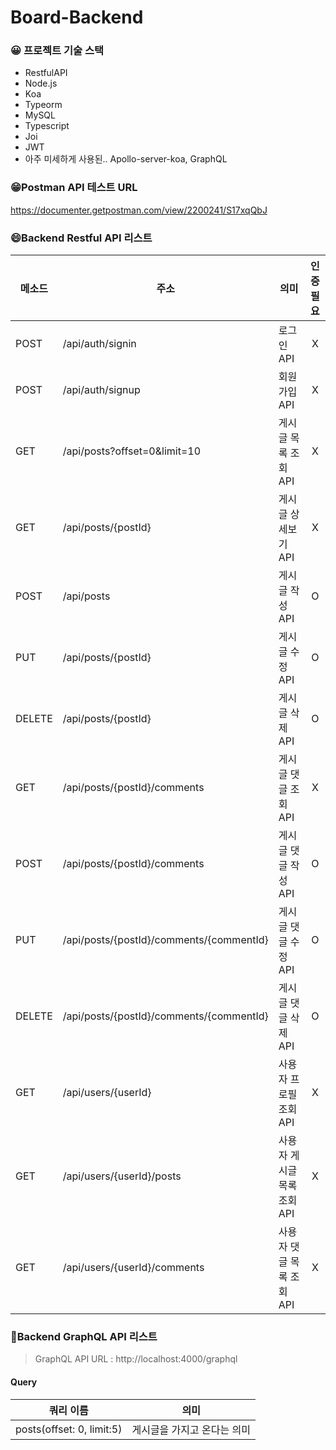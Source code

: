 # Board-Backend



### 😀 프로젝트 기술 스택

- RestfulAPI
- Node.js
- Koa
- Typeorm
- MySQL
- Typescript
- Joi
- JWT
- 아주 미세하게 사용된.. Apollo-server-koa, GraphQL



### 😁Postman API 테스트 URL

https://documenter.getpostman.com/view/2200241/S17xqQbJ



### 😄Backend Restful API 리스트

| 메소드 | 주소                                     | 의미                        | 인증 필요 |
| ------ | ---------------------------------------- | --------------------------- | :-------: |
| POST   | /api/auth/signin                         | 로그인 API                  |     X     |
| POST   | /api/auth/signup                         | 회원가입 API                |     X     |
| GET    | /api/posts?offset=0&limit=10             | 게시글 목록 조회 API        |     X     |
| GET    | /api/posts/{postId}                      | 게시글 상세보기 API         |     X     |
| POST   | /api/posts                               | 게시글 작성 API             |     O     |
| PUT    | /api/posts/{postId}                      | 게시글 수정 API             |     O     |
| DELETE | /api/posts/{postId}                      | 게시글 삭제 API             |     O     |
| GET    | /api/posts/{postId}/comments             | 게시글 댓글 조회 API        |     X     |
| POST   | /api/posts/{postId}/comments             | 게시글 댓글 작성 API        |     O     |
| PUT    | /api/posts/{postId}/comments/{commentId} | 게시글 댓글 수정 API        |     O     |
| DELETE | /api/posts/{postId}/comments/{commentId} | 게시글 댓글 삭제 API        |     O     |
| GET    | /api/users/{userId}                      | 사용자 프로필 조회 API      |     X     |
| GET    | /api/users/{userId}/posts                | 사용자 게시글 목록 조회 API |     X     |
| GET    | /api/users/{userId}/comments             | 사용자 댓글 목록 조회 API   |     X     |



### 🧐Backend GraphQL API 리스트

> GraphQL API URL :  http://localhost:4000/graphql

#### Query

| 쿼리 이름                 | 의미                        |
| ------------------------- | --------------------------- |
| posts(offset: 0, limit:5) | 게시글을 가지고 온다는 의미 |

